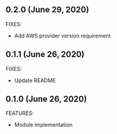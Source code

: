 ## 0.2.0 (June 29, 2020)

FIXES:

  * Add AWS provider version requirement

## 0.1.1 (June 26, 2020)

FIXES:

  * Update README

## 0.1.0 (June 26, 2020)

FEATURES:

  * Module implementation
